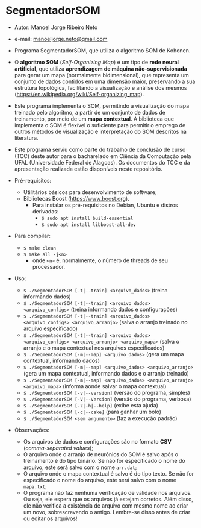 # SegmentadorSOM
* Autor: Manoel Jorge Ribeiro Neto
* e-mail: manoeljorge.neto@gmail.com
* Programa SegmentadorSOM, que utiliza o algoritmo SOM de Kohonen.


* O **algoritmo SOM** (_Self-Organizing Map_) é um tipo de **rede neural artificial**, que utiliza **aprendizagem de
  máquina não-supervisionada** para gerar um mapa (normalmente bidimensional), que representa um conjunto de dados
  contidos em uma dimensão maior, preservando a sua estrutura topológica, facilitando a visualização e análise dos
  mesmos (https://en.wikipedia.org/wiki/Self-organizing_map).
* Este programa implementa o SOM, permitindo a visualização do mapa treinado pelo algoritmo, a partir de um conjunto de
  dados de treinamento, por meio de um **mapa contextual**. A biblioteca que implementa o SOM é flexível o suficiente
  para permitir o emprego de outros métodos de visualização e interpretação do SOM descritos na literatura.
* Este programa serviu como parte do trabalho de conclusão de curso (TCC) deste autor para o bacharelado em Ciência da
  Computação pela UFAL (Universidade Federal de Alagoas). Os documentos do TCC e da apresentação realizada estão
  disponíveis neste repositório.


* Pré-requisitos:
  * Utilitários básicos para desenvolvimento de software;
  * Bibliotecas Boost (https://www.boost.org).
    * Para instalar os pré-requisitos no Debian, Ubuntu e distros derivadas:
      * `$ sudo apt install build-essential`
      * `$ sudo apt install libboost-all-dev`


* Para compilar:
  * `$ make clean`
  * `$ make all -j<n>`
    * onde `<n>` é, normalmente, o número de threads de seu processador.


* Uso:
  * `$ ./SegmentadorSOM [-t|--train] <arquivo_dados>` (treina informando dados)
  * `$ ./SegmentadorSOM [-t|--train] <arquivo_dados> <arquivo_configs>` (treina informando dados e configurações)
  * `$ ./SegmentadorSOM [-t|--train] <arquivo_dados> <arquivo_configs> <arquivo_arranjo>` (salva o arranjo treinado no arquivo especificado)
  * `$ ./SegmentadorSOM [-t|--train] <arquivo_dados> <arquivo_configs> <arquivo_arranjo> <arquivo_mapa>` (salva o arranjo e o mapa contextual nos arquivos especificados)
  * `$ ./SegmentadorSOM [-m|--map] <arquivo_dados>` (gera um mapa contextual, informando dados)
  * `$ ./SegmentadorSOM [-m|--map] <arquivo_dados> <arquivo_arranjo>` (gera um mapa contextual, informando dados e o arranjo treinado)
  * `$ ./SegmentadorSOM [-m|--map] <arquivo_dados> <arquivo_arranjo> <arquivo_mapa>` (informa aonde salvar o mapa contextual)
  * `$ ./SegmentadorSOM [-v|--version]` (versão do programa, simples)
  * `$ ./SegmentadorSOM [-V|--Version]` (versão do programa, verbosa)
  * `$ ./SegmentadorSOM [-?|-h|--help]` (exibe esta ajuda)
  * `$ ./SegmentadorSOM [-c|--cake]` (para ganhar um bolo)
  * `$ ./SegmentadorSOM <sem argumento>` (faz a execução padrão)


* Observações:
  * Os arquivos de dados e configurações são no formato **CSV** (_comma-separated values_);
  * O arquivo onde o arranjo de neurônios do SOM é salvo após o treinamento é do tipo binário. Se não for especificado o
    nome do arquivo, este será salvo com o nome `arr.dat`;
  * O arquivo onde o mapa contextual é salvo é do tipo texto. Se não for especificado o nome do arquivo, este será salvo
    com o nome `mapa.txt`;
  * O programa não faz nenhuma verificação de validade nos arquivos. Ou seja, ele espera que os arquivos já estejam
    corretos. Além disso, ele não verifica a existência de arquivo com mesmo nome ao criar um novo, sobrescrevendo o
    antigo. Lembre-se disso antes de criar ou editar os arquivos!
